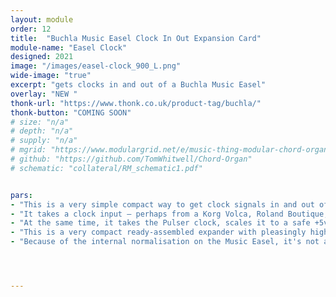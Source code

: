 ```yaml
---
layout: module
order: 12
title:  "Buchla Music Easel Clock In Out Expansion Card"
module-name: "Easel Clock"
designed: 2021
image: "/images/easel-clock_900_L.png" 
wide-image: "true" 
excerpt: "gets clocks in and out of a Buchla Music Easel" 
overlay: "NEW "
thonk-url: "https://www.thonk.co.uk/product-tag/buchla/" 
thonk-button: "COMING SOON"
# size: "n/a"
# depth: "n/a"
# supply: "n/a"
# mgrid: "https://www.modulargrid.net/e/music-thing-modular-chord-organ"
# github: "https://github.com/TomWhitwell/Chord-Organ"
# schematic: "collateral/RM_schematic1.pdf"


pars:
- "This is a very simple compact way to get clock signals in and out of the Buchla Music Easel."
- "It takes a clock input — perhaps from a Korg Volca, Roland Boutique, Teenage Engineering Pocket Operator, a Eurorack Synth or a vintage drum machine — scales the pulse correctly and lets you send that pulse to drive the sequencer, random clock, envelope generator or pulser."
- "At the same time, it takes the Pulser clock, scales it to a safe +5v level, and outputs that through a 3.5mm socket to drive other devices (like Volcas or Boutiques or Pocket Operators). "
- "This is a very compact ready-assembled expander with pleasingly high quality Grayhill switches."
- "Because of the internal normalisation on the Music Easel, it's not always completely intuitive what's going on. For example, if you send the external clock to the Pulser, with the Sequencer driven by the Pulser, then the 'Sequence' switch on the expander won't do anything." 




---
```


